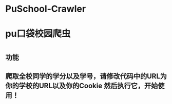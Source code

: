 # PuSchool-Crawler
<h1>pu口袋校园爬虫<h1>
<h2>功能<h2>
  爬取全校同学的学分以及学号，请修改代码中的URL为你的学校的URL以及你的Cookie
  然后执行它，开始使用！
